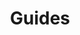 ---
layout: default
title: Guides
description: Guides to doing stuff in Firebolt. 
nav_order: 3
has_toc: true
has_children: true
---